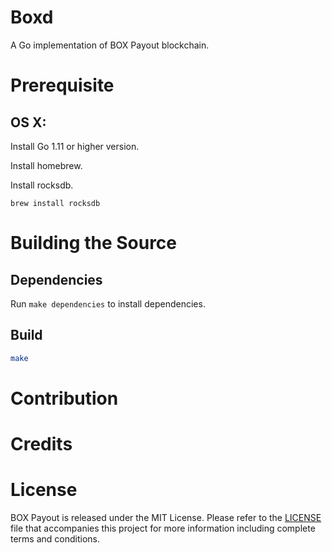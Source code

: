 # Boxd

A Go implementation of BOX Payout blockchain. 

# Prerequisite
## OS X:

Install Go 1.11 or higher version.

Install homebrew.

Install rocksdb.

`brew install rocksdb`

# Building the Source

## Dependencies

Run `make dependencies` to install dependencies.

## Build

```sh
make
```

# Contribution

# Credits

# License

BOX Payout is released under the MIT License. Please refer to the [LICENSE](https://github.com/BOXFoundation/boxd/blob/master/LICENSE) file that accompanies this project for more information including complete terms and conditions.
